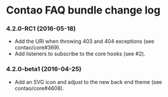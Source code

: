 # Contao FAQ bundle change log

### 4.2.0-RC1 (2016-05-18)

 * Add the URI when throwing 403 and 404 exceptions (see contao/core#369).
 * Add listeners to subscribe to the core hooks (see #2).

### 4.2.0-beta1 (2016-04-25)

 * Add an SVG icon and adjust to the new back end theme (see contao/core#4608).
